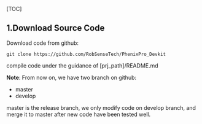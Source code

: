[TOC]

## 1.Download Source Code

Download code from github:

```
git clone https://github.com/RobSenseTech/PhenixPro_Devkit
```

compile code under the guidance of [prj_path]/README.md

**Note**: From now on, we have two branch on github:

- master
- develop

master is the release branch, we only modify code on develop branch, and merge it to master after new code have been tested well.